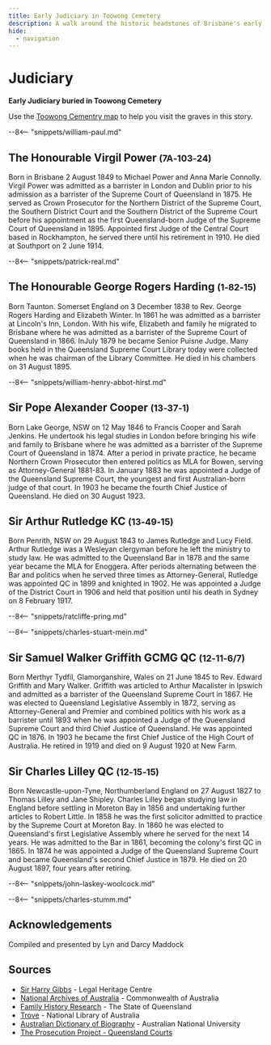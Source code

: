 ```yaml
---
title: Early Judiciary in Toowong Cemetery
description: A walk around the historic headstones of Brisbane's early Judges
hide:
  - navigation
---
```


# Judiciary  

**Early Judiciary buried in Toowong Cemetery**

Use the [Toowong Cementry map](../index.md#toowong-cemetery-map) to help you visit the graves in this story.


<!-- 
???+ directions "Directions" 

    Starting point
    Walking directions to first headstone... is the grave of...
    
    ![](../assets/404.png){ width="15%" }
-->

--8<-- "snippets/william-paul.md"

<!--
??? directions "Directions" 

    Walking directions to next headstone... is the grave of...
    
    ![](../assets/404.png){ width="15%" }
-->

## The Honourable Virgil Power <small>(7A‑103‑24)</small>

Born in Brisbane 2 August 1849 to Michael Power and Anna Marie Connolly. Virgil Power was admitted as a barrister in London and Dublin prior to his admission as a barrister of the Supreme Court of Queensland in 1875. He served as Crown Prosecutor for the Northern District of the Supreme Court, the Southern District Court and the Southern District of the Supreme Court before his appointment as the first Queensland-born Judge of the Supreme Court of Queensland in 1895. Appointed first Judge of the Central Court based in Rockhampton, he served there until his retirement in 1910. He died at Southport on 2 June 1914.

--8<-- "snippets/patrick-real.md"

## The Honourable George Rogers Harding <small>(1‑82‑15)</small>

Born Taunton. Somerset England on 3 December 1838 to Rev. George Rogers Harding and Elizabeth Winter. In 1861 he was admitted as a barrister at Lincoln's Inn, London. With his wife, Elizabeth and family he migrated to Brisbane where he was admitted as a barrister of the Supreme Court of Queensland in 1866. InJuly 1879 he became Senior Puisne Judge. Many books held in the Queensland Supreme Court Library today were collected when he was chairman of the Library Committee. He died in his chambers on 31 August 1895.

--8<-- "snippets/william-henry-abbot-hirst.md"

## Sir Pope Alexander Cooper <small>(13‑37‑1)</small>

Born Lake George, NSW on 12 May 1846 to Francis Cooper and Sarah Jenkins. He undertook his legal studies in London before bringing his wife and family to Brisbane where he was admitted as a barrister of the Supreme Court of Queensland in 1874. After a period in private practice, he became Northern Crown Prosecutor then entered politics as MLA for Bowen, serving as Attorney-General 1881-83. In January 1883 he was appointed a Judge of the Queensland Supreme Court, the youngest and first Australian-born judge of that court. In 1903 he became the fourth Chief Justice of Queensland. He died on 30 August 1923.

## Sir Arthur Rutledge KC <small>(13‑49‑15)</small>

Born Penrith, NSW on 29 August 1843 to James Rutledge and Lucy Field. Arthur Rutledge was a Wesleyan clergyman before he left the ministry to study law. He was admitted to the Queensland Bar in 1878 and the same year became the MLA for Enoggera. After periods alternating between the Bar and politics when he served three times as Attorney-General, Rutledge was appointed QC in 1899 and knighted in 1902. He was appointed a Judge of the District Court in 1906 and held that position until his death in Sydney on 8 February 1917.

--8<-- "snippets/ratcliffe-pring.md"

--8<-- "snippets/charles-stuart-mein.md"

## Sir Samuel Walker Griffith GCMG QC <small>(12‑11‑6/7)</small>

Born Merthyr Tydfil, Glamorganshire, Wales on 21 June 1845 to Rev. Edward Griffith and Mary Walker. Griffith was articled to Arthur Macalister in Ipswich and admitted as a barrister of the Queensland Supreme Court in 1867. He was elected to Queensland Legislative Assembly in 1872, serving as Attorney-General and Premier and combined politics with his work as a barrister until 1893 when he was appointed a Judge of the Queensland Supreme Court and third Chief Justice of Queensland. He was appointed QC in 1876. In 1903 he became the first Chief Justice of the High Court of Australia. He retired in 1919 and died on 9 August 1920 at New Farm.

## Sir Charles Lilley QC <small>(12‑15‑15)</small>

Born Newcastle-upon-Tyne, Northumberland England on 27 August 1827 to Thomas Lilley and Jane Shipley. Charles Lilley began studying law in England before settling in Moreton Bay in 1856 and undertaking further articles to Robert Little. In 1858 he was the first solicitor admitted to practice by the Supreme Court at Moreton Bay. In 1860 he was elected to Queensland's first Legislative Assembly where he served for the next 14 years. He was admitted to the Bar in 1861, becoming the colony's first QC in 1865. In 1874 he was appointed a Judge of the Queensland Supreme Court and became Queensland's second Chief Justice in 1879. He died on 20 August 1897, four years after retiring.

--8<-- "snippets/john-laskey-woolcock.md"

--8<-- "snippets/charles-stumm.md"


## Acknowledgements

Compiled and presented by Lyn and Darcy Maddock


## Sources

- [Sir Harry Gibbs](https://legalheritage.sclqld.org.au) - Legal Heritage Centre
- [National Archives of Australia](https://www.naa.gov.au) - Commonwealth of Australia
- [Family History Research](https://www.familyhistory.bdm.qld.gov.au) - The State of Queensland
- [Trove](https://trove.nla.gov.au) - National Library of Australia
- [Australian Dictionary of Biography](https://adb.anu.edu.au) - Australian National University
- [The Prosecution Project - Queensland Courts](https://prosecutionproject.griffith.edu.au/other-resources/queensland-courts/)

<!--
<div class="noprint" markdown="1">

## Brochure

**[Download this walk](../assets/guides/judiciary.pdf)** - designed to be printed and folded in half to make an A5 brochure.

</div>
-->
